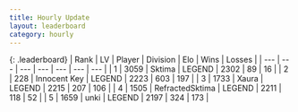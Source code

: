 ```yaml
---
title: Hourly Update
layout: leaderboard
category: hourly
---
```


{: .leaderboard}
| Rank | LV | Player | Division | Elo | Wins | Losses |
| --- | --- | --- | --- | --- | --- | --- |
| <span data-change="0">1</span> | 3059 | <span title="ID: 353063">Sktima</span> | LEGEND | <span data-change="0">2302</span> | <span data-change="0">89</span> | <span data-change="0">16</span> |
| <span data-change="0">2</span> | 228 | <span title="ID: 773025">Innocent Key</span> | LEGEND | <span data-change="-3">2223</span> | <span data-change="2">603</span> | <span data-change="1">197</span> |
| <span data-change="0">3</span> | 1733 | <span title="ID: 200908">Xaura</span> | LEGEND | <span data-change="0">2215</span> | <span data-change="0">207</span> | <span data-change="0">106</span> |
| <span data-change="0">4</span> | 1505 | <span title="ID: 402846">RefractedSktima</span> | LEGEND | <span data-change="0">2211</span> | <span data-change="0">118</span> | <span data-change="0">52</span> |
| <span data-change="0">5</span> | 1659 | <span title="ID: 692745">unki</span> | LEGEND | <span data-change="0">2197</span> | <span data-change="0">324</span> | <span data-change="0">173</span> |